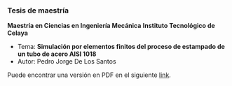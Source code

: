 ### Tesis de maestría

**Maestría en Ciencias en Ingeniería Mecánica**
**Instituto Tecnológico de Celaya**

* Tema: **Simulación por elementos finitos del proceso de estampado de un tubo de acero AISI 1018**
* Autor: Pedro Jorge De Los Santos

Puede encontrar una versión en PDF en el siguiente [link](https://jorgedelossantos.github.io/pdf/tesis.pdf).
